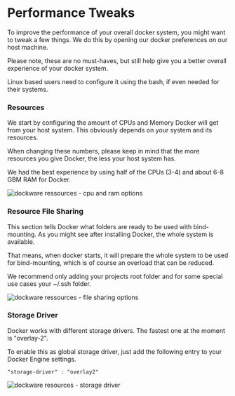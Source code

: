 # Performance Tweaks

To improve the performance of your overall docker system, you might want to tweak a few things. We do this by opening our docker preferences on our host machine.

Please note, these are no must-haves, but still help give you a better overall experience of your docker system.

Linux based users need to configure it using the bash, if even needed for their systems.

### **Resources**

We start by configuring the amount of CPUs and Memory Docker will get from your host system. This obviously depends on your system and its resources.

When changing these numbers, please keep in mind that the more resources you give Docker, the less your host system has.

We had the best experience by using half of the CPUs \(3-4\) and about 6-8 GBM RAM for Docker.

![dockware ressources - cpu and ram options](../.gitbook/assets/docker-ressources-settings.jpg)

### **Resource File Sharing**

This section tells Docker what folders are ready to be used with bind-mounting. As you might see after installing Docker, the whole system is available.

That means, when docker starts, it will prepare the whole system to be used for bind-mounting, which is of course an overload that can be reduced.

We recommend only adding your projects root folder and for some special use cases your ~/.ssh folder.

![dockware ressources - file sharing options](../.gitbook/assets/docker-filesharing-settings.jpg)

### **Storage Driver**

Docker works with different storage drivers. The fastest one at the moment is "overlay-2".

To enable this as global storage driver, just add the following entry to your Docker Engine settings.

```text
"storage-driver" : "overlay2"
```

![dockware resources - storage driver](../.gitbook/assets/docker-resource-storage.png)



